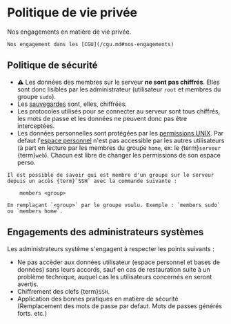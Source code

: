 Politique de vie privée
=======================

Nos engagements en matière de vie privée.

```{admonition} Voir aussi
Nos engagement dans les [CGU](/cgu.md#nos-engagements)
```

Politique de sécurité
-----------------------

- ⚠️ Les données des membres sur le serveur **ne sont pas chiffrés**. Elles sont donc lisibles par les administrateur (utilisateur `root` et membres du groupe `sudo`).
- Les [sauvegardes](./general.md#sauvegardes) sont, elles, chiffrées.
- Les protocoles utilisés pour se connecter au serveur sont tous chiffrés, les mots de passe et les données ne peuvent donc pas être interceptées.
- Les données personnelles sont protégées par les [permissions UNIX](https://fr.wikipedia.org/wiki/Permissions_UNIX). Par defaut l'[espace personnel](./espace-personnel.md) n'est pas accessible par les autres utilisateurs (à part en lecture par les membres du groupe `home`, ex: le {term}`serveur` {term}`web`). Chacun est libre de changer les permissions de son espace perso.

```{tip}
Il est possible de savoir qui est membre d'un groupe sur le serveur depuis un accès {term}`SSH` avec la commande suivante :

    members <group>

En remplaçant `<group>` par le groupe voulu. Exemple : `members sudo` ou `members home`.
```

Engagements des administrateurs systèmes
-----------------------------------------

Les administrateurs système s'engagent à respecter les points suivants :

- Ne pas accèder aux données utilisateur (espace personnel et bases de données) sans leurs accords, sauf en cas de restauration suite à un problème technique, auquel cas les utilisateurs concernés en seront avertis.
- Chiffrement des clefs {term}`SSH`.
- Application des bonnes pratiques en matière de sécurité (Remplacement des mots de passe par defaut. Mots de passes générés forts. etc.)
